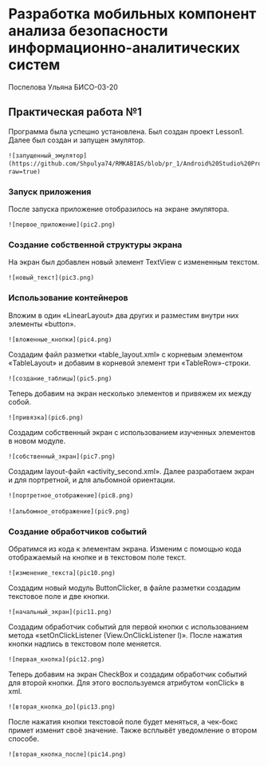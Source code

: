 # Разработка мобильных компонент анализа безопасности информационно-аналитических систем

Поспелова Ульяна БИСО-03-20

## Практическая работа №1

Программа была успешно установлена. Был создан проект Lesson1. Далее был создан и запущен эмулятор.

    ![запущенный_эмулятор](https://github.com/Shpulya74/RMKABIAS/blob/pr_1/Android%20Studio%20Projects/pic1.png?raw=true)

### Запуск приложения

После запуска приложение отобразилось на экране эмулятора.

    ![первое_приложение](pic2.png)

### Создание собственной структуры экрана

На экран был добавлен новый элемент TextView с измененным текстом.

    ![новый_текст](pic3.png) 

### Использование контейнеров

Вложим в один «LinearLayout» два других и разместим внутри них элементы «button».

    ![вложенные_кнопки](pic4.png) 

Создадим файл разметки «table_layout.xml» с корневым элементом «TableLayout» и добавим в корневой элемент три «TableRow»-строки.

    ![создание_таблицы](pic5.png) 

Теперь добавим на экран несколько элементов и привяжем их между собой.

    ![привязка](pic6.png) 

Создадим собственный экран с использованием изученных элементов в новом модуле. 

    ![собственный_экран](pic7.png) 

Создадим layout-файл «activity_second.xml». Далее разработаем экран и для портретной, и для альбомной ориентации.

    ![портретное_отображение](pic8.png) 

    ![альбомное_отображение](pic9.png) 

### Создание обработчиков событий

Обратимся из кода к элементам экрана. Изменим с помощью кода отображаемый на кнопке и в текстовом поле текст.

    ![изменение_текста](pic10.png) 

Создадим новый модуль ButtonClicker, в файле разметки создадим текстовое поле и две кнопки.

    ![начальный_экран](pic11.png) 

Создадим обработчик событий для первой кнопки с использованием метода «setOnClickListener (View.OnClickListener l)». После нажатия кнопки надпись в текстовом поле меняется.

    ![первая_кнопка](pic12.png) 

Теперь добавим на экран CheckBox и создадим обработчик событий для второй кнопки. Для этого воспользуемся атрибутом «onClick» в xml.

    ![вторая_кнопка_до](pic13.png) 

После нажатия кнопки текстовой поле будет меняться, а чек-бокс примет изменит своё значение. Также всплывёт уведомление о втором способе.

    ![вторая_кнопка_после](pic14.png) 
